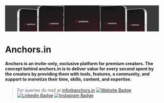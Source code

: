 ![](https://github.com/Anchors-in/.github/blob/main/profile/1686054676672.jpeg)

# Anchors.in

#### Anchors is an invite-only, exclusive platform for premium creators. The concept behind anchors.in is to deliver value for every second spent by the creators by providing them with tools, features, a community, and support to monetize their time, skills, content, and expertise.


> For queries do mail at info@anchors.in
[![Website Badge](https://img.shields.io/badge/Website-3b5998?style=for-the-badge&logo=google-chrome&logoColor=white)]((https://www.anchors.in/))
[![Linkedin Badge](https://img.shields.io/badge/-LinkedIn-0e76a8?style=for-the-badge&logo=Linkedin&logoColor=white)](https://www.linkedin.com/company/beanchor/)
[![Instagram Badge](https://img.shields.io/badge/-Instagram-e4405f?style=for-the-badge&logo=Instagram&logoColor=white)](https://instagram.com/beanchors)
